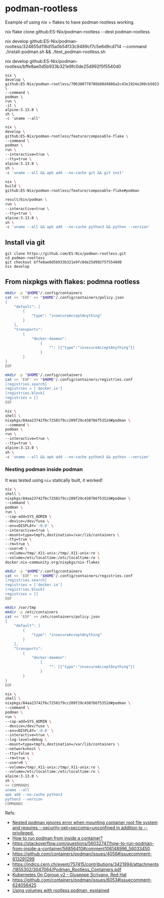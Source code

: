 # podman-rootless

Example of using nix + flakes to have podman rootless working.



nix flake clone github:ES-Nix/podman-rootless --dest podman-rootless

nix develop github:ES-Nix/podman-rootless/324855d116d15a0b54f33c9489cf7c5e6d9cd714 --command ./install-podman.sh && ./test_podman-rootless.sh

nix develop github:ES-Nix/podman-rootless/bffe8ae0d5b933b321e9fc0de25d992f5f5540d0

```
nix \
develop \
github:ES-Nix/podman-rootless/706380778786b88d4886a2c43e1924e200cb5023 \
--command \
podman \
run \
-it \
alpine:3.13.0 \
sh \
-c 'uname --all'
```

```bash
nix \
develop \
github:ES-Nix/podman-rootless/feature/composable-flake \
--command \
podman \
run \
--interactive=true \
--tty=true \
alpine:3.13.0 \
sh \
-c 'uname --all && apk add --no-cache git && git init'
```


```bash
nix \
build \
github:ES-Nix/podman-rootless/feature/composable-flake#podman

result/bin/podman \
run \
--interactive=true \
--tty=true \
alpine:3.13.0 \
sh \
-c 'uname --all && apk add --no-cache python3 && python --version'
```

## Install via git

```
git clone https://github.com/ES-Nix/podman-rootless.git
cd podman-rootless
git checkout bffe8ae0d5b933b321e9fc0de25d992f5f5540d0
nix develop
```


## From nixpkgs with flakes: podmna rootless


```bash
mkdir -p "$HOME"/.config/containers
cat << 'EOF' >> "$HOME"/.config/containers/policy.json
{
    "default": [
        {
            "type": "insecureAcceptAnything"
        }
    ],
    "transports":
        {
            "docker-daemon":
                {
                    "": [{"type":"insecureAcceptAnything"}]
                }
        }
}
EOF

mkdir -p "$HOME"/.config/containers
cat << 'EOF' >> "$HOME"/.config/containers/registries.conf
[registries.search]
registries = ['docker.io']
[registries.block]
registries = []
EOF
```


```bash
nix \
shell \
nixpkgs/84aa23742f6c72501f9cc209f29c438766f5352d#podman \
--command \
podman \
run \
--interactive=true \
--tty=true \
alpine:3.13.0 \
sh \
-c 'uname --all && apk add --no-cache python3 && python --version'
```


### Nesting podman inside podman

It was tested using `nix` statically built, it worked!

```bash
nix \
shell \
nixpkgs/84aa23742f6c72501f9cc209f29c438766f5352d#podman \
--command \
podman \
run \
--cap-add=SYS_ADMIN \
--device=/dev/fuse \
--env=DISPLAY=':0.0' \
--interactive=true \
--mount=type=tmpfs,destination=/var/lib/containers \
--tty=true \
--rm=true \
--user=0 \
--volume=/tmp/.X11-unix:/tmp/.X11-unix:ro \
--volume=/etc/localtime:/etc/localtime:ro \
docker.nix-community.org/nixpkgs/nix-flakes
```

```bash
mkdir -p "$HOME"/.config/containers
cat << 'EOF' >> "$HOME"/.config/containers/registries.conf
[registries.search]
registries = ['docker.io']
[registries.block]
registries = []
EOF

mkdir /var/tmp
mkdir -p /etc/containers
cat << 'EOF' >> /etc/containers/policy.json
{
    "default": [
        {
            "type": "insecureAcceptAnything"
        }
    ],
    "transports":
        {
            "docker-daemon":
                {
                    "": [{"type":"insecureAcceptAnything"}]
                }
        }
}
EOF
```

```bash
nix \
shell \
nixpkgs/84aa23742f6c72501f9cc209f29c438766f5352d#podman \
--command \
podman \
run \
--cap-add=SYS_ADMIN \
--device=/dev/fuse \
--env=DISPLAY=':0.0' \
--interactive=true \
--log-level=debug \
--mount=type=tmpfs,destination=/var/lib/containers \
--network=host \
--tty=false \
--rm=true \
--user=0 \
--volume=/tmp/.X11-unix:/tmp/.X11-unix:ro \
--volume=/etc/localtime:/etc/localtime:ro \
alpine:3.13.0 \
sh \
<< COMMANDS
uname --all
apk add --no-cache python3
python3 --version
COMMANDS
```


Refs:
- [Nested podman ignores error when mounting container root file system and requires --security-opt=seccomp=unconfined in addition to --privileged.](https://github.com/containers/podman/issues/8849)
- [How to run podman from inside a container?](https://stackoverflow.com/a/56856410)
- https://stackoverflow.com/questions/56032747/how-to-run-podman-from-inside-a-container/56856410#comment106148996_56033450
- https://github.com/containers/podman/issues/4056#issuecomment-613291299
- https://indico.cern.ch/event/757415/contributions/3421994/attachments/1855302/3047064/Podman_Rootless_Containers.pdf
- [Kubernetes On Cgroup v2 - Giuseppe Scrivano, Red Hat](https://www.youtube.com/watch?v=u8h0e84HxcE)
- https://github.com/containers/podman/issues/6053#issuecomment-624056425
- [Using volumes with rootless podman, explained ](https://www.tutorialworks.com/podman-rootless-volumes/)
